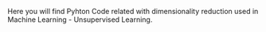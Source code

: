 Here you will find Pyhton Code related with dimensionality reduction used in Machine Learning - Unsupervised Learning.
